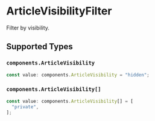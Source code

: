 # ArticleVisibilityFilter

Filter by visibility.


## Supported Types

### `components.ArticleVisibility`

```typescript
const value: components.ArticleVisibility = "hidden";
```

### `components.ArticleVisibility[]`

```typescript
const value: components.ArticleVisibility[] = [
  "private",
];
```

